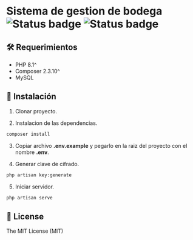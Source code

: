 
<p align="center">

# Sistema de gestion de bodega  ![Status badge](https://img.shields.io/badge/status-in%20progress-yellow) ![Status badge](https://img.shields.io/packagist/l/laravel/framework)
</p>

## 🛠 Requerimientos
- PHP 8.1^
- Composer 2.3.10^
- MySQL

## 🚀 Instalación

1. Clonar proyecto.

2. Instalacion de las dependencias.
```bash
composer install
```

3. Copiar archivo **.env.example** y pegarlo en la raiz del proyecto con el nombre **.env**.

4. Generar clave de cifrado.
```bash
php artisan key:generate
```

5. Iniciar servidor.
```bash
php artisan serve
```

## 🧾 License
The MIT License (MIT)

